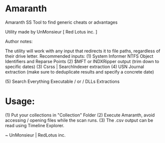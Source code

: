 # Amaranth
Amaranth SS Tool to find generic cheats or advantages

  

Utility made by UnMonsieur [ Red Lotus inc. ]

Author notes:

The utility will work with any input that redirects it to file paths, regardless of their drive letter.
Recommended inputs:
(1) System Informer NTFS Object Identifiers and Reparse Points
(2) $MFT or INDXRipper output (trim down to specific dates)
(3) Csrss | SearchIndexer extraction
(4) USN Journal extraction (make sure to deduplicate results and specify a concrete date)

(5) Search Everything Executable / or / DLLs Extractions

# Usage:
(1) Put your collections in "Collection" Folder
(2) Execute Amaranth, avoid accessing / opening files while the scan runs.
(3) The .csv output can be read using Timeline Explorer.

~ UnMonsieur | RedLotus inc.
